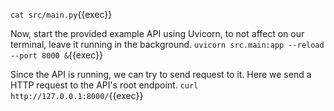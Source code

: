 `cat src/main.py`{{exec}}

Now, start the provided example API using Uvicorn, to not affect on our terminal, leave it running in the background.
`uvicorn src.main:app --reload --port 8000 &`{{exec}}

Since the API is running, we can try to send request to it. Here we send a HTTP request to the API's root endpoint.
`curl http://127.0.0.1:8000/`{{exec}}
